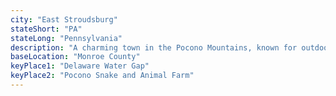 ```yaml
---
city: "East Stroudsburg"
stateShort: "PA"
stateLong: "Pennsylvania"
description: "A charming town in the Pocono Mountains, known for outdoor recreation and scenic beauty."
baseLocation: "Monroe County"
keyPlace1: "Delaware Water Gap"
keyPlace2: "Pocono Snake and Animal Farm"
---
```


